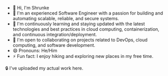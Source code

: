 - 👋 Hi, I'm Shrunke
- 👀 I'm an experienced Software Engineer with a passion for building and automating scalable, reliable, and secure systems.
- 🌱 I'm continuously learning and staying updated with the latest technologies and best practices in cloud computing, containerization, and continuous integration/deployment.
- 💞️ I'm open to collaborating on projects related to DevOps, cloud computing, and software development.
- 😄 Pronouns: He/Him
- ⚡ Fun fact: I enjoy hiking and exploring new places in my free time.

🔒 I've uploaded my actual work here.

<!---
lshrunke/lshrunke is a ✨ special ✨ repository 
--->

